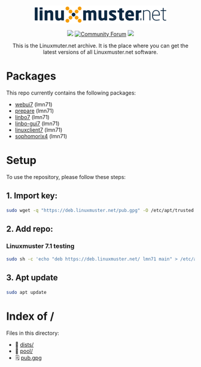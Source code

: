 <p align="center">
   <img src="https://raw.githubusercontent.com/linuxmuster/archive/master/.github/media/lmn-logo.svg" alt="LMN logo" width="70%" />
</p>

<p align="center">
  <a href="https://github.com/linuxmuster/archive/actions/workflows/build-and-deploy.yml"><img src="https://github.com/linuxmuster/archive/actions/workflows/build-and-deploy.yml/badge.svg" /></a>
  <a href="https://ask.linuxmuster.net"><img src="https://img.shields.io/discourse/users?logo=discourse&logoColor=white&server=https%3A%2F%2Fask.linuxmuster.net" alt="Community Forum"/></a>
  <a href="https://www.gnu.org/licenses/agpl-3.0" ><img src="https://img.shields.io/badge/License-AGPL%20v3-blue.svg" /></a>
</p>

<p align="center">
This is the Linuxmuter.net archive. It is the place where you can get the latest versions of all Linuxmuster.net software.
</p>

# Packages
This repo currently contains the following packages:
- [webui7](https://github.com/linuxmuster/linuxmuster-webui7) (lmn71)
- [prepare](https://github.com/linuxmuster/linuxmuster-prepare) (lmn71)
- [linbo7](https://github.com/linuxmuster/linuxmuster-linbo7) (lmn71)
- [linbo-gui7](https://github.com/linuxmuster/linuxmuster-linbo-gui7) (lmn71)
- [linuxclient7](https://github.com/linuxmuster/linuxmuster-linuxclient7) (lmn71)
- [sophomorix4](https://github.com/linuxmuster/sophomorix4) (lmn71)

# Setup

To use the repository, please follow these steps:

## 1. Import key:

```bash
sudo wget -q "https://deb.linuxmuster.net/pub.gpg" -O /etc/apt/trusted.gpg.d/linuxmuster.net.gpg
```

## 2. Add repo:

### Linuxmuster 7.1 testing
```bash
sudo sh -c 'echo "deb https://deb.linuxmuster.net/ lmn71 main" > /etc/apt/sources.list.d/lmn71.list'
```

## 3. Apt update

```bash
sudo apt update
```

# Index of /
Files in this directory:
- 📁 [dists/](dists)
- 📁 [pool/](pool)
- 🗒 [pub.gpg](pub.gpg)
